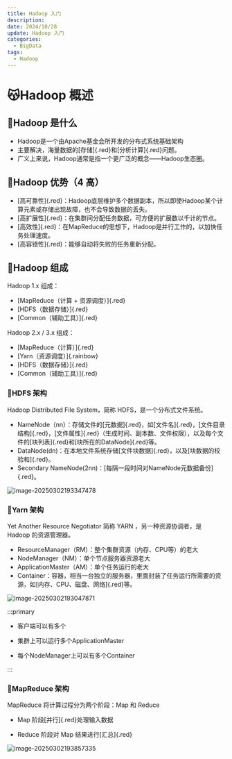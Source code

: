 ```yaml
---
title: Hadoop 入门
description: 
date: 2024/10/28
update: Hadoop 入门
categories: 
  - BigData
tags: 
  - Hadoop
---
```


# 😽Hadoop 概述

## 🍖Hadoop 是什么

- Hadoop是一个由Apache基金会所开发的分布式系统基础架构
- 主要解决，海量数据的[存储]{.red}和[分析计算]{.red}问题。
- 广义上来说，Hadoop通常是指一个更广泛的概念——Hadoop生态圈。

## 🍖Hadoop 优势（4 高）

- [高可靠性]{.red}：Hadoop底层维护多个数据副本，所以即使Hadoop某个计算元素或存储出现故障，也不会导致数据的丢失。
- [高扩展性]{.red}：在集群间分配任务数据，可方便的扩展数以千计的节点。
- [高效性]{.red}：在MapReduce的思想下，Hadoop是并行工作的，以加快任务处理速度。
- [高容错性]{.red}：能够自动将失败的任务重新分配。

## 🍖Hadoop 组成

Hadoop 1.x 组成：​​

- [MapReduce（计算 + 资源调度）]{.red}
- [HDFS（数据存储）]{.red}
- [Common（辅助工具）]{.red}

Hadoop 2.x / 3.x 组成：

- [MapReduce（计算）]{.red}
- [Yarn（资源调度）]{.rainbow}
- [HDFS（数据存储）]{.red}
- [Common（辅助工具）]{.red}

### :dog:HDFS 架构

Hadoop Distributed File System，简称 HDFS，是一个分布式文件系统。

- NameNode（nn）：存储文件的[元数据]{.red}，如[文件名]{.red}，[文件目录结构]{.red}，[文件属性]{.red}（生成时间、副本数、文件权限），以及每个文件的[块列表]{.red}和[块所在的DataNode]{.red}等。
- DataNode(dn)：在本地文件系统存储[文件块数据]{.red}，以及[块数据的校验和]{.red}。
- Secondary NameNode(2nn)：[每隔一段时间对NameNode元数据备份]{.red}。

![image-20250302193347478](https://images.weserv.nl/?url=https://cdn.jsdelivr.net/gh/slx-world/blog-images@master/bigdata/hadoop/image-20250302193347478.png)

### :dog:Yarn 架构

Yet Another Resource Negotiator 简称 YARN ，另一种资源协调者，是 Hadoop 的资源管理器。

- ResourceManager（RM）：整个集群资源（内存、CPU等）的老大
- NodeManager（NM）：单个节点服务器资源老大
- ApplicationMaster（AM）：单个任务运行的老大
- Container：容器，相当一台独立的服务器，里面封装了任务运行所需要的资源，如[内存、CPU、磁盘、网络]{.red}等。

![image-20250302193047871](https://images.weserv.nl/?url=https://cdn.jsdelivr.net/gh/slx-world/blog-images@master/bigdata/hadoop/image-20250302193047871.png)

:::primary

- 客户端可以有多个

- 集群上可以运行多个ApplicationMaster

- 每个NodeManager上可以有多个Container

:::



### :dog:MapReduce 架构

MapReduce 将计算过程分为两个阶段：Map 和 Reduce

- Map 阶段[并行]{.red}处理输入数据

- Reduce 阶段对 Map 结果进行[汇总]{.red}

![image-20250302193857335](https://images.weserv.nl/?url=https://cdn.jsdelivr.net/gh/slx-world/blog-images@master/bigdata/hadoop/image-20250302193857335.png)